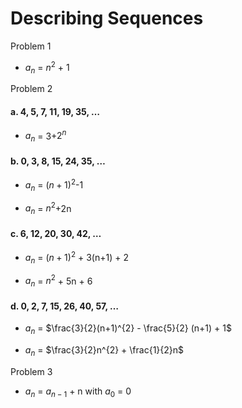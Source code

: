 # Describing Sequences
Problem 1
- $a_{n}$ = $n^{2}$ + 1


Problem 2
#### a. 4, 5, 7, 11, 19, 35, …
- $a_{n}$ = 3+$2^{n}$ 

#### b. 0, 3, 8, 15, 24, 35, …
- $a_{n}$ = $(n+1)^{2}$-1

- $a_{n}$ = $n^{2}$+2n
#### c. 6, 12, 20, 30, 42, …

- $a_{n}$ = $(n+1)^{2}$ + 3(n+1) + 2

- $a_{n}$ = $n^{2}$ + 5n + 6

#### d. 0, 2, 7, 15, 26, 40, 57, …
- $a_{n}$ = $\frac{3}{2}(n+1)^{2} - \frac{5}{2} (n+1) + 1$

- $a_{n}$ = $\frac{3}{2}n^{2} + \frac{1}{2}n$



Problem 3
- $a_{n}$ = $a_{n-1}$ + n with $a_{0}$ = 0